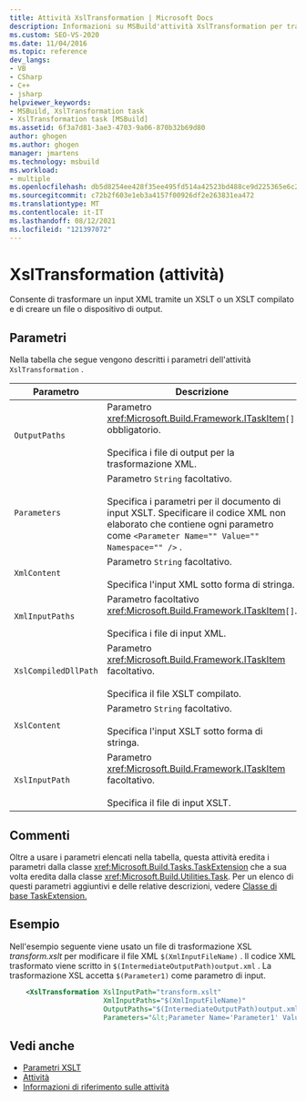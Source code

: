```yaml
---
title: Attività XslTransformation | Microsoft Docs
description: Informazioni su MSBuild'attività XslTransformation per trasformare un input XML usando xslt e l'output in un dispositivo o un file di output.
ms.custom: SEO-VS-2020
ms.date: 11/04/2016
ms.topic: reference
dev_langs:
- VB
- CSharp
- C++
- jsharp
helpviewer_keywords:
- MSBuild, XslTransformation task
- XslTransformation task [MSBuild]
ms.assetid: 6f3a7d81-3ae3-4703-9a06-870b32b69d80
author: ghogen
ms.author: ghogen
manager: jmartens
ms.technology: msbuild
ms.workload:
- multiple
ms.openlocfilehash: db5d8254ee428f35ee495fd514a42523bd488ce9d225365e6c2884d1df4a7e05
ms.sourcegitcommit: c72b2f603e1eb3a4157f00926df2e263831ea472
ms.translationtype: MT
ms.contentlocale: it-IT
ms.lasthandoff: 08/12/2021
ms.locfileid: "121397072"
---
```

# <a name="xsltransformation-task"></a>XslTransformation (attività)

Consente di trasformare un input XML tramite un XSLT o un XSLT compilato e di creare un file o dispositivo di output.

## <a name="parameters"></a>Parametri

 Nella tabella che segue vengono descritti i parametri dell'attività `XslTransformation` .

|Parametro|Descrizione|
|---------------|-----------------|
|`OutputPaths`|Parametro <xref:Microsoft.Build.Framework.ITaskItem>`[]` obbligatorio.<br /><br /> Specifica i file di output per la trasformazione XML.|
|`Parameters`|Parametro `String` facoltativo.<br /><br /> Specifica i parametri per il documento di input XSLT.  Specificare il codice XML non elaborato che contiene ogni parametro come `<Parameter Name="" Value="" Namespace="" />` .|
|`XmlContent`|Parametro `String` facoltativo.<br /><br /> Specifica l'input XML sotto forma di stringa.|
|`XmlInputPaths`|Parametro facoltativo <xref:Microsoft.Build.Framework.ITaskItem>`[]`.<br /><br /> Specifica i file di input XML.|
|`XslCompiledDllPath`|Parametro <xref:Microsoft.Build.Framework.ITaskItem> facoltativo.<br /><br /> Specifica il file XSLT compilato.|
|`XslContent`|Parametro `String` facoltativo.<br /><br /> Specifica l'input XSLT sotto forma di stringa.|
|`XslInputPath`|Parametro <xref:Microsoft.Build.Framework.ITaskItem> facoltativo.<br /><br /> Specifica il file di input XSLT.|

## <a name="remarks"></a>Commenti

 Oltre a usare i parametri elencati nella tabella, questa attività eredita i parametri dalla classe <xref:Microsoft.Build.Tasks.TaskExtension> che a sua volta eredita dalla classe <xref:Microsoft.Build.Utilities.Task>. Per un elenco di questi parametri aggiuntivi e delle relative descrizioni, vedere [Classe di base TaskExtension.](../msbuild/taskextension-base-class.md)

## <a name="example"></a>Esempio

Nell'esempio seguente viene usato un file di trasformazione XSL *transform.xslt* per modificare il file XML `$(XmlInputFileName)` . Il codice XML trasformato viene scritto in `$(IntermediateOutputPath)output.xml` . La trasformazione XSL accetta `$(Parameter1)` come parametro di input.

```xml
    <XslTransformation XslInputPath="transform.xslt"
                       XmlInputPaths="$(XmlInputFileName)"
                       OutputPaths="$(IntermediateOutputPath)output.xml"
                       Parameters="&lt;Parameter Name='Parameter1' Value='$(Parameter1)'/&gt;"/>
```

## <a name="see-also"></a>Vedi anche

- [Parametri XSLT](/dotnet/standard/data/xml/xslt-parameters)
- [Attività](../msbuild/msbuild-tasks.md)
- [Informazioni di riferimento sulle attività](../msbuild/msbuild-task-reference.md)
